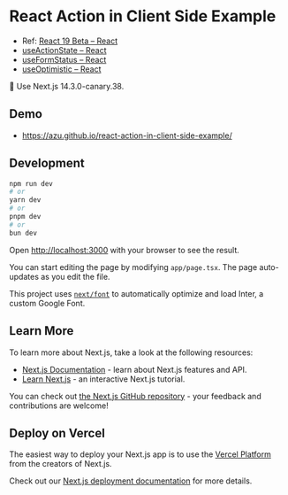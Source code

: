 # React Action in Client Side Example

- Ref: [React 19 Beta – React](https://react.dev/blog/2024/04/25/react-19)
- [useActionState – React](https://react.dev/reference/react/useActionState)
- [useFormStatus – React](https://react.dev/reference/react-dom/hooks/useFormStatus)
- [useOptimistic – React](https://react.dev/reference/react/useOptimistic)

:memo: Use Next.js 14.3.0-canary.38.

## Demo

- <https://azu.github.io/react-action-in-client-side-example/>

## Development


```bash
npm run dev
# or
yarn dev
# or
pnpm dev
# or
bun dev
```

Open [http://localhost:3000](http://localhost:3000) with your browser to see the result.

You can start editing the page by modifying `app/page.tsx`. The page auto-updates as you edit the file.

This project uses [`next/font`](https://nextjs.org/docs/basic-features/font-optimization) to automatically optimize and load Inter, a custom Google Font.

## Learn More

To learn more about Next.js, take a look at the following resources:

- [Next.js Documentation](https://nextjs.org/docs) - learn about Next.js features and API.
- [Learn Next.js](https://nextjs.org/learn) - an interactive Next.js tutorial.

You can check out [the Next.js GitHub repository](https://github.com/vercel/next.js/) - your feedback and contributions are welcome!

## Deploy on Vercel

The easiest way to deploy your Next.js app is to use the [Vercel Platform](https://vercel.com/new?utm_medium=default-template&filter=next.js&utm_source=create-next-app&utm_campaign=create-next-app-readme) from the creators of Next.js.

Check out our [Next.js deployment documentation](https://nextjs.org/docs/deployment) for more details.
